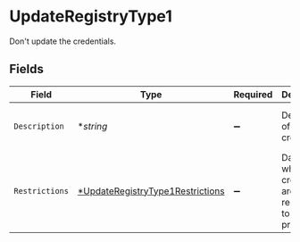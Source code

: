 # UpdateRegistryType1

Don't update the credentials.


## Fields

| Field                                                                                      | Type                                                                                       | Required                                                                                   | Description                                                                                | Example                                                                                    |
| ------------------------------------------------------------------------------------------ | ------------------------------------------------------------------------------------------ | ------------------------------------------------------------------------------------------ | ------------------------------------------------------------------------------------------ | ------------------------------------------------------------------------------------------ |
| `Description`                                                                              | **string*                                                                                  | :heavy_minus_sign:                                                                         | Description of the credentials.                                                            | This is a set of saved credentials.                                                        |
| `Restrictions`                                                                             | [*UpdateRegistryType1Restrictions](../../models/shared/updateregistrytype1restrictions.md) | :heavy_minus_sign:                                                                         | Data about whether the credentials are restricted to certain projects.                     |                                                                                            |